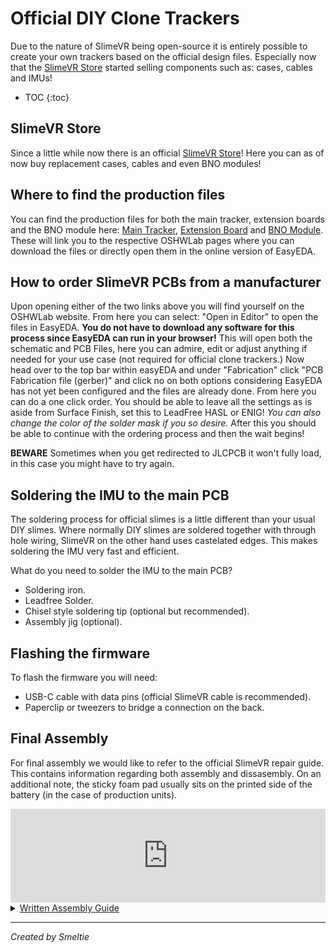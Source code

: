 # Official DIY Clone Trackers

Due to the nature of SlimeVR being open-source it is entirely possible to create your own trackers based on the official design files.
Especially now that the [SlimeVR Store](https://shop.slimevr.dev) started selling components such as: cases, cables and IMUs!

* TOC
{:toc}

## SlimeVR Store
Since a little while now there is an official [SlimeVR Store](https://shop.slimevr.dev)!
Here you can as of now buy replacement cases, cables and even BNO modules!

## Where to find the production files
You can find the production files for both the main tracker, extension boards and the BNO module here: [Main Tracker](https://oshwlab.com/slimevr/slimevr-main-board), [Extension Board](https://oshwlab.com/eirenliel/slimevr-diy-tracker-extension) and [BNO Module](https://oshwlab.com/eirenliel/bno085-module).
These will link you to the respective OSHWLab pages where you can download the files or directly open them in the online version of EasyEDA.

## How to order SlimeVR PCBs from a manufacturer
Upon opening either of the two links above you will find yourself on the OSHWLab website. From here you can select: "Open in Editor" to open the files in EasyEDA.
**You do not have to download any software for this process since EasyEDA can run in your browser!**
This will open both the schematic and PCB Files, here you can admire, edit or adjust anything if needed for your use case (not required for official clone trackers.)
Now head over to the top bar within easyEDA and under "Fabrication" click "PCB Fabrication file (gerber)" and click no on both options considering EasyEDA has not yet been configured and the files are already done.
From here you can do a one click order.
You should be able to leave all the settings as is aside from Surface Finish, set this to LeadFree HASL or ENIG!
*You can also change the color of the solder mask if you so desire.*
After this you should be able to continue with the ordering process and then the wait begins!

**BEWARE**
Sometimes when you get redirected to JLCPCB it won't fully load, in this case you might have to try again.

## Soldering the IMU to the main PCB
The soldering process for official slimes is a little different than your usual DIY slimes. Where normally DIY slimes are soldered together with through hole wiring, SlimeVR on the other hand uses castelated edges. This makes soldering the IMU very fast and efficient.

What do you need to solder the IMU to the main PCB?
- Soldering iron.
- Leadfree Solder.
- Chisel style soldering tip (optional but recommended).
- Assembly jig (optional).

## Flashing the firmware
To flash the firmware you will need:
- USB-C cable with data pins (official SlimeVR cable is recommended).
- Paperclip or tweezers to bridge a connection on the back.

## Final Assembly  
For final assembly we would like to refer to the official SlimeVR repair guide. This contains information regarding both assembly and dissasembly. On an additional note, the sticky foam pad usually sits on the printed side of the battery (in the case of production units).
<div class="video-container">
<iframe width="100%" height="auto" src="https://www.youtube.com/embed/OxOgkBMEzME?si=jFoO5UXZPsxHKFEr" title="YouTube video player" frameborder="0" allow="accelerometer; autoplay muted; clipboard-write; encrypted-media; gyroscope; picture-in-picture" allowfullscreen></iframe>
</div>

<details>
<summary><u>Written Assembly Guide</u></summary>

|Amount |Part  |
|:---------:|:----:|
|1x |Case Top|
|1x |Case Bottom|
|2x |M2.5x10 Screw or M2.5x12|
|1x |PCB|
|1x | Battery|
|1x |Foam Pad|
|1x | Sticker|

Attach a foam pad to the center of the battery (text side).
Attach battery cable to the PCB.
Turn on the tracker by sliding the switch to the right, make sure the blue light blinks continuously.
Turn off the tracker by sliding the switch to the left!
Place the PCB with the components facing down into the top case(make sure to insert at an angle, the ports are aligned and it sits flush).
Place the battery with the foam side against the PCB, making sure the cable gets tucked under the battery.
Place the bottom case halve on the assembled top halve.
Screw the m3 screws into the cases to securely close it up, be careful not to pinch the battery cable!
Place the sticker on the back.




</details>

---
*Created by Smeltie*